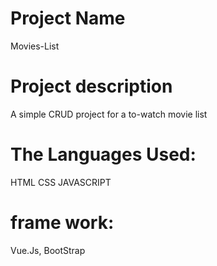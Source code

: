 # Project Name
Movies-List
# Project description
A simple CRUD project for a to-watch movie list
# The Languages Used:
HTML CSS JAVASCRIPT

# frame work:
Vue.Js, BootStrap
